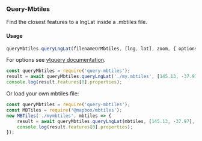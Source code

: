 ### Query-Mbtiles

Find the closest features to a lngLat inside a .mbtiles file.

#### Usage

```js
queryMbtiles.queryLngLat(filenameOrMbtiles, [lng, lat], zoom, { options });
```

For options see [vtquery documentation](https://github.com/mapbox/vtquery#vtquery).

```js
const queryMbtiles = require('query-mbtiles');
result = await queryMbtiles.queryLngLat('./my.mbtiles', [145.13, -37.97], 14);
console.log(result.features[0].properties);
```

Or load your own mbtiles file:

```js
const queryMbtiles = require('query-mbtiles');
const MBTiles = require('@mapbox/mbtiles');
new MBTiles('./mymbtiles', mbtiles => {
    result = await queryMbtiles.queryLngLat(mbtiles, [145.13, -37.97], 14);
    console.log(result.features[0].properties);
});
```
